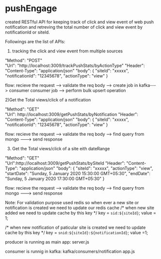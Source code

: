 # pushEngage

created RESTful API for keeping track of click and view event of web push notification and retreving the total number of
click and view event by notificationId or siteId. 
 
Followings are the list of APIs:

1) tracking the click and view event from multiple sources

"Method": "POST"  
"Url":  "http://localhost:3009/trackPushStats/byActionType"
"Header":   "Content-Type": "application/json"
"body":  {
	 "siteId": "xxxxx",
      "notificationId": "12345678",
      "actionType": "view"
}

flow:  recieve the request --> validate the req body --> create job in kafka---> consumer consumer job --> perform bulk upsert operation


2)Get the Total views/click of a notification

"Method": "GET"  
"Url": http://localhost:3009/getPushStats/byNotification
"Header":   "Content-Type": "application/json"
"body": {
	 "siteId": "xxxxx",
      "notificationId": "12345678",
      "actionType": "view"
}

flow:  recieve the request --> validate the req body --> find query from mongo ---> send response

3) Get the Total views/click of a site eith dateRange

"Method": "GET"  
"Url":http://localhost:3009/getPushStats/bySiteId
"Header":   "Content-Type": "application/json"
"body": {
	 "siteId": "xxxxx",
     "actionType": "view",
     "startDate": "Sunday, 5 January 2020 15:30:00 GMT+05:30",
     "endDate": "Sunday, 5 January 2020 17:30:00 GMT+05:30"
}

flow:  recieve the request --> validate the req body --> find query from mongo ---> send response

Note:  For validation purpose used redis so when ever a new site or notification is created we need to update our redis cache
/*
when new site added we need to update cache by this key
*/
key = `sid:${siteId}`; value = 1;

/*
when new notification of paticular site is created we need to update cache by this key
*/
key = `snid:${siteId}:${notificationId}`;  value =1;



producer is running as main app: server.js

consumer is runnig in kafka: kafka/consumers/notification   app.js
